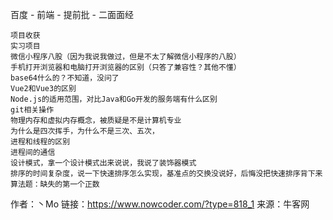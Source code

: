 百度 - 前端 - 提前批 - 二面面经

    项目收获
    实习项目
    微信小程序八股（因为我说我做过，但是不太了解微信小程序的八股）
    手机打开浏览器和电脑打开浏览器的区别（只答了兼容性？其他不懂）
    base64什么的？不知道，没问了
    Vue2和Vue3的区别
    Node.js的适用范围，对比Java和Go开发的服务端有什么区别
    git相关操作
    物理内存和虚拟内存概念，被质疑是不是计算机专业
    为什么是四次挥手，为什么不是三次、五次，
    进程和线程的区别
    进程间的通信
    设计模式，拿一个设计模式出来说说，我说了装饰器模式
    排序的时间复杂度，说一下快速排序怎么实现，基准点的交换没说好，后悔没把快速排序背下来
    算法题：缺失的第一个正数

作者：丶Mo
链接：https://www.nowcoder.com/?type=818_1
来源：牛客网